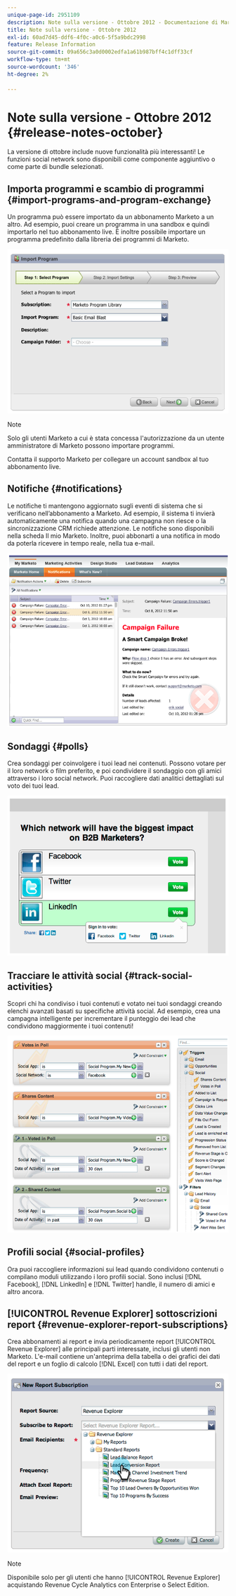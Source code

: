 ```yaml
---
unique-page-id: 2951109
description: Note sulla versione - Ottobre 2012 - Documentazione di Marketo - Documentazione del prodotto
title: Note sulla versione - Ottobre 2012
exl-id: 60ad7d45-ddf6-4f0c-a0c6-5f5a9bdc2998
feature: Release Information
source-git-commit: 09a656c3a0d0002edfa1a61b987bff4c1dff33cf
workflow-type: tm+mt
source-wordcount: '346'
ht-degree: 2%

---
```


# Note sulla versione - Ottobre 2012 {#release-notes-october}

La versione di ottobre include nuove funzionalità più interessanti! Le funzioni social network sono disponibili come componente aggiuntivo o come parte di bundle selezionati.

## Importa programmi e scambio di programmi {#import-programs-and-program-exchange}

Un programma può essere importato da un abbonamento Marketo a un altro. Ad esempio, puoi creare un programma in una sandbox e quindi importarlo nel tuo abbonamento live. È inoltre possibile importare un programma predefinito dalla libreria dei programmi di Marketo.

![](assets/image2014-9-23-10-3a46-3a42.png)

>[!NOTE]
>
>Solo gli utenti Marketo a cui è stata concessa l&#39;autorizzazione da un utente amministratore di Marketo possono importare programmi.
>
>Contatta il supporto Marketo per collegare un account sandbox al tuo abbonamento live.

## Notifiche {#notifications}

Le notifiche ti mantengono aggiornato sugli eventi di sistema che si verificano nell’abbonamento a Marketo. Ad esempio, il sistema ti invierà automaticamente una notifica quando una campagna non riesce o la sincronizzazione CRM richiede attenzione. Le notifiche sono disponibili nella scheda Il mio Marketo. Inoltre, puoi abbonarti a una notifica in modo da poterla ricevere in tempo reale, nella tua e-mail.

![](assets/image2014-9-23-10-3a46-3a53.png)

## Sondaggi {#polls}

Crea sondaggi per coinvolgere i tuoi lead nei contenuti. Possono votare per il loro network o film preferito, e poi condividere il sondaggio con gli amici attraverso i loro social network. Puoi raccogliere dati analitici dettagliati sul voto dei tuoi lead.

![](assets/image2014-9-23-10-3a47-3a6.png)

## Tracciare le attività social {#track-social-activities}

Scopri chi ha condiviso i tuoi contenuti e votato nei tuoi sondaggi creando elenchi avanzati basati su specifiche attività social. Ad esempio, crea una campagna intelligente per incrementare il punteggio dei lead che condividono maggiormente i tuoi contenuti!

![](assets/image2014-9-23-10-3a47-3a20.png)

## Profili social {#social-profiles}

Ora puoi raccogliere informazioni sui lead quando condividono contenuti o compilano moduli utilizzando i loro profili social. Sono inclusi [!DNL Facebook], [!DNL LinkedIn] e [!DNL Twitter] handle, il numero di amici e altro ancora.

## [!UICONTROL Revenue Explorer] sottoscrizioni report {#revenue-explorer-report-subscriptions}

Crea abbonamenti ai report e invia periodicamente report [!UICONTROL Revenue Explorer] alle principali parti interessate, inclusi gli utenti non Marketo. L&#39;e-mail contiene un&#39;anteprima della tabella o dei grafici dei dati del report e un foglio di calcolo [!DNL Excel] con tutti i dati del report.

![](assets/image2014-9-23-10-3a47-3a33.png)

>[!NOTE]
>
>Disponibile solo per gli utenti che hanno [!UICONTROL Revenue Explorer] acquistando Revenue Cycle Analytics con Enterprise o Select Edition.

